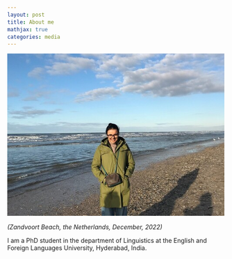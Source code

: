 ```yaml
---
layout: post
title: About me
mathjax: true
categories: media
---
```

![Netherlands](website_profile.jpg)

*(Zandvoort Beach, the Netherlands, December, 2022)*

I am a PhD student in the department of Linguistics at the English and Foreign Languages University, Hyderabad, India. 
